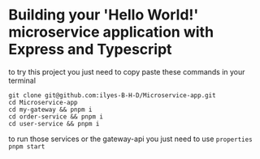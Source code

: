 # Building your 'Hello World!' microservice application with Express and Typescript

to try this project you just need to copy paste these commands in your terminal
```properties
git clone git@github.com:ilyes-B-H-D/Microservice-app.git
cd Microservice-app
cd my-gateway && pnpm i 
cd order-service && pnpm i
cd user-service && pnpm i 
```  
to run those services or the gateway-api you just need to use ```properties pnpm start ```
